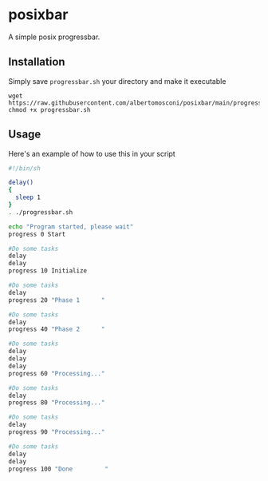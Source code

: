 # posixbar

A simple posix progressbar.

## Installation

Simply save `progressbar.sh` your directory and make it executable
```
wget https://raw.githubusercontent.com/albertomosconi/posixbar/main/progressbar.sh
chmod +x progressbar.sh
```

## Usage

Here's an example of how to use this in your script
```bash
#!/bin/sh

delay()
{
  sleep 1
}
. ./progressbar.sh

echo "Program started, please wait"
progress 0 Start

#Do some tasks
delay
delay
progress 10 Initialize

#Do some tasks
delay
progress 20 "Phase 1      "

#Do some tasks
delay
progress 40 "Phase 2      "

#Do some tasks
delay
delay
delay
progress 60 "Processing..."

#Do some tasks
delay
progress 80 "Processing..."

#Do some tasks
delay
progress 90 "Processing..."

#Do some tasks
delay
delay
progress 100 "Done         "
```

